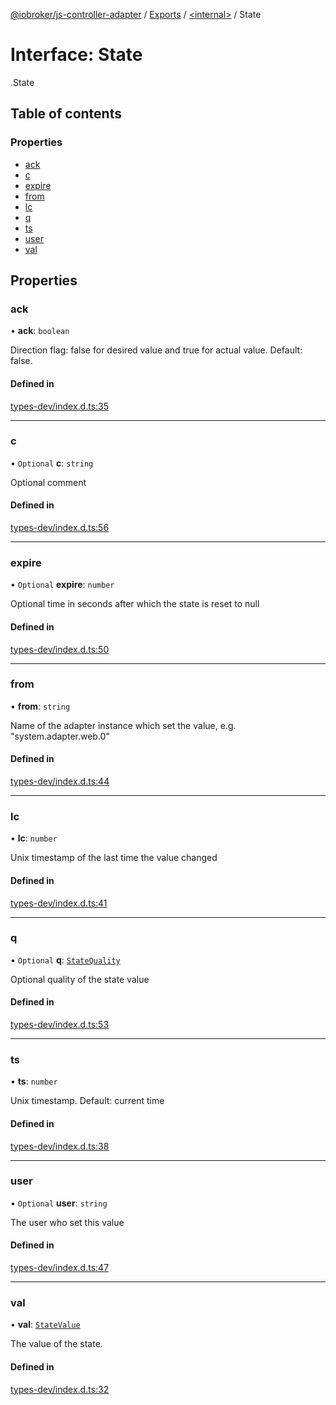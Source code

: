 [@iobroker/js-controller-adapter](../README.md) / [Exports](../modules.md) / [<internal\>](../modules/internal_.md) / State

# Interface: State

[<internal>](../modules/internal_.md).State

## Table of contents

### Properties

- [ack](internal_.State.md#ack)
- [c](internal_.State.md#c)
- [expire](internal_.State.md#expire)
- [from](internal_.State.md#from)
- [lc](internal_.State.md#lc)
- [q](internal_.State.md#q)
- [ts](internal_.State.md#ts)
- [user](internal_.State.md#user)
- [val](internal_.State.md#val)

## Properties

### ack

• **ack**: `boolean`

Direction flag: false for desired value and true for actual value. Default: false.

#### Defined in

[types-dev/index.d.ts:35](https://github.com/ioBroker/ioBroker.js-controller/blob/6ba47816/packages/types-dev/index.d.ts#L35)

___

### c

• `Optional` **c**: `string`

Optional comment

#### Defined in

[types-dev/index.d.ts:56](https://github.com/ioBroker/ioBroker.js-controller/blob/6ba47816/packages/types-dev/index.d.ts#L56)

___

### expire

• `Optional` **expire**: `number`

Optional time in seconds after which the state is reset to null

#### Defined in

[types-dev/index.d.ts:50](https://github.com/ioBroker/ioBroker.js-controller/blob/6ba47816/packages/types-dev/index.d.ts#L50)

___

### from

• **from**: `string`

Name of the adapter instance which set the value, e.g. "system.adapter.web.0"

#### Defined in

[types-dev/index.d.ts:44](https://github.com/ioBroker/ioBroker.js-controller/blob/6ba47816/packages/types-dev/index.d.ts#L44)

___

### lc

• **lc**: `number`

Unix timestamp of the last time the value changed

#### Defined in

[types-dev/index.d.ts:41](https://github.com/ioBroker/ioBroker.js-controller/blob/6ba47816/packages/types-dev/index.d.ts#L41)

___

### q

• `Optional` **q**: [`StateQuality`](../enums/internal_.StateQuality.md)

Optional quality of the state value

#### Defined in

[types-dev/index.d.ts:53](https://github.com/ioBroker/ioBroker.js-controller/blob/6ba47816/packages/types-dev/index.d.ts#L53)

___

### ts

• **ts**: `number`

Unix timestamp. Default: current time

#### Defined in

[types-dev/index.d.ts:38](https://github.com/ioBroker/ioBroker.js-controller/blob/6ba47816/packages/types-dev/index.d.ts#L38)

___

### user

• `Optional` **user**: `string`

The user who set this value

#### Defined in

[types-dev/index.d.ts:47](https://github.com/ioBroker/ioBroker.js-controller/blob/6ba47816/packages/types-dev/index.d.ts#L47)

___

### val

• **val**: [`StateValue`](../modules/internal_.md#statevalue)

The value of the state.

#### Defined in

[types-dev/index.d.ts:32](https://github.com/ioBroker/ioBroker.js-controller/blob/6ba47816/packages/types-dev/index.d.ts#L32)
